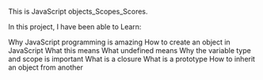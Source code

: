 This is JavaScript objects_Scopes_Scores.

In this project, I have been able to Learn:

Why JavaScript programming is amazing
How to create an object in JavaScript
What this means
What undefined means
Why the variable type and scope is important
What is a closure
What is a prototype
How to inherit an object from another
